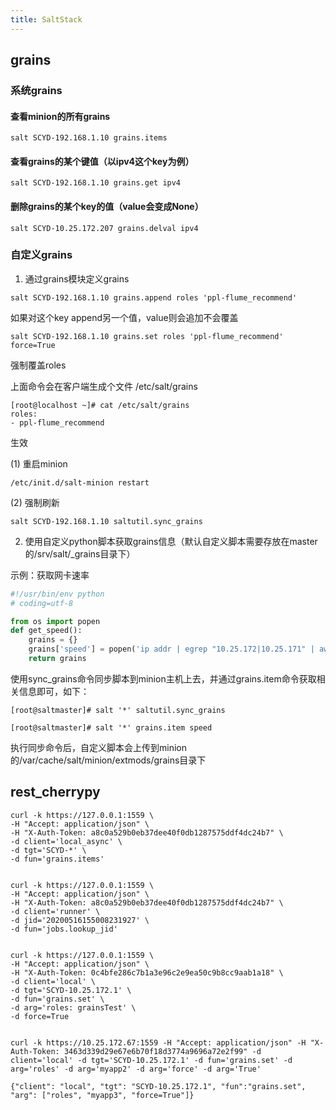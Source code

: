 ```yaml
---
title: SaltStack
---
```


## grains

### 系统grains

#### 查看minion的所有grains

```shell
salt SCYD-192.168.1.10 grains.items
```

#### 查看grains的某个键值（以ipv4这个key为例）

```shell
salt SCYD-192.168.1.10 grains.get ipv4
```

#### 删除grains的某个key的值（value会变成None）

```shell
salt SCYD-10.25.172.207 grains.delval ipv4
```

### 自定义grains

1. 通过grains模块定义grains

```shell
salt SCYD-192.168.1.10 grains.append roles 'ppl-flume_recommend'
```

如果对这个key append另一个值，value则会追加不会覆盖

```shell
salt SCYD-192.168.1.10 grains.set roles 'ppl-flume_recommend' force=True
```

强制覆盖roles

上面命令会在客户端生成个文件 /etc/salt/grains

```shell
[root@localhost ~]# cat /etc/salt/grains
roles:
- ppl-flume_recommend
```

生效

(1) 重启minion

```shell
/etc/init.d/salt-minion restart
```

(2) 强制刷新

```shell
salt SCYD-192.168.1.10 saltutil.sync_grains
```

2. 使用自定义python脚本获取grains信息（默认自定义脚本需要存放在master的/srv/salt/_grains目录下）

示例：获取网卡速率
```python
#!/usr/bin/env python
# coding=utf-8

from os import popen
def get_speed():
    grains = {}
    grains['speed'] = popen('ip addr | egrep "10.25.172|10.25.171" | awk \'{print $NF}\' | xargs ethtool | grep Speed | awk \'{print $NF}\' ').read().strip()
    return grains
```

使用sync_grains命令同步脚本到minion主机上去，并通过grains.item命令获取相关信息即可，如下：

```shell
[root@saltmaster]# salt '*' saltutil.sync_grains

[root@saltmaster]# salt '*' grains.item speed
```

执行同步命令后，自定义脚本会上传到minion的/var/cache/salt/minion/extmods/grains目录下


## rest_cherrypy

```shell
curl -k https://127.0.0.1:1559 \
-H "Accept: application/json" \
-H "X-Auth-Token: a8c0a529b0eb37dee40f0db1287575ddf4dc24b7" \
-d client='local_async' \
-d tgt='SCYD-*' \
-d fun='grains.items'


curl -k https://127.0.0.1:1559 \
-H "Accept: application/json" \
-H "X-Auth-Token: a8c0a529b0eb37dee40f0db1287575ddf4dc24b7" \
-d client='runner' \
-d jid='20200516155008231927' \
-d fun='jobs.lookup_jid'


curl -k https://127.0.0.1:1559 \
-H "Accept: application/json" \
-H "X-Auth-Token: 0c4bfe286c7b1a3e96c2e9ea50c9b8cc9aab1a18" \
-d client='local' \
-d tgt='SCYD-10.25.172.1' \
-d fun='grains.set' \
-d arg='roles: grainsTest' \
-d force=True


curl -k https://10.25.172.67:1559 -H "Accept: application/json" -H "X-Auth-Token: 3463d339d29e67e6b70f18d3774a9696a72e2f99" -d client='local' -d tgt='SCYD-10.25.172.1' -d fun='grains.set' -d arg='roles' -d arg='myapp2' -d arg='force' -d arg='True'

{"client": "local", "tgt": "SCYD-10.25.172.1", "fun":"grains.set", "arg": ["roles", "myapp3", "force=True"]}
```
   